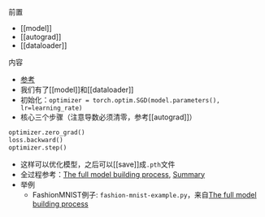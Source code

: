 前置
- [[model]]
- [[autograd]]
- [[dataloader]]

内容
- [参考](https://docs.microsoft.com/en-us/learn/modules/intro-machine-learning-pytorch/6-optimization)
- 我们有了[[model]]和[[dataloader]]
- 初始化：`optimizer = torch.optim.SGD(model.parameters(), lr=learning_rate)`
- 核心三个步骤（注意导数必须清零，参考[[autograd]]）

```python
optimizer.zero_grad()
loss.backward()
optimizer.step()
```
- 这样可以优化模型，之后可以[[save]]成`.pth`文件
- 全过程参考：[The full model building process](https://docs.microsoft.com/en-us/learn/modules/intro-machine-learning-pytorch/8-quickstart), [Summary](https://docs.microsoft.com/en-us/learn/modules/intro-machine-learning-pytorch/9-summary)
- 举例
  - FashionMNIST例子: `fashion-mnist-example.py`，来自[The full model building process](https://docs.microsoft.com/en-us/learn/modules/intro-machine-learning-pytorch/8-quickstart)